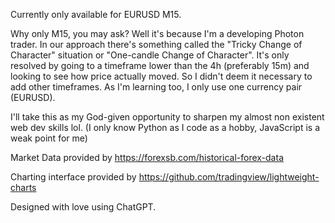 Currently only available for EURUSD M15.

Why only M15, you may ask? Well it's because I'm a developing Photon trader. In our approach there's something called the "Tricky Change of Character" situation or "One-candle Change of Character". It's only resolved by going to a timeframe lower than the 4h (preferably 15m) and looking to see how price actually moved. So I didn't deem it necessary to add other timeframes. As I'm learning too, I only use one currency pair (EURUSD).

I'll take this as my God-given opportunity to sharpen my almost non existent web dev skills lol. (I only know Python as I code as a hobby, JavaScript is a weak point for me)

Market Data provided by https://forexsb.com/historical-forex-data

Charting interface provided by https://github.com/tradingview/lightweight-charts

Designed with love using ChatGPT.
